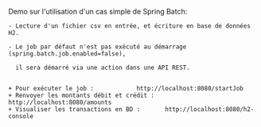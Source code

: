Demo sur l'utilisation d'un cas simple de Spring Batch: 

	- Lecture d'un fichier csv en entrée, et écriture en base de données H2.

	- Le job par défaut n'est pas exécuté au démarrage (spring.batch.job.enabled=false), 

	  il sera démarré via une action dans une API REST.


	+ Pour exécuter le job :			http://localhost:8080/startJob
	+ Renvoyer les montants débit et crédit :	http://localhost:8080/amounts	
	+ Visualiser les transactions en BD :		http://localhost:8080/h2-console
	

			
